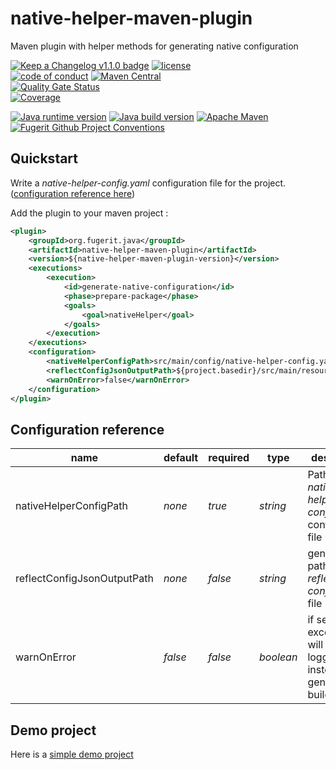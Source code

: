 # native-helper-maven-plugin

Maven plugin with helper methods for generating native configuration

[![Keep a Changelog v1.1.0 badge](https://img.shields.io/badge/changelog-Keep%20a%20Changelog%20v1.1.0-%23E05735)](https://github.com/fugerit-org/native-helper-maven-plugin/blob/main/CHANGELOG.md)
[![license](https://img.shields.io/badge/License-Apache%20License%202.0-teal.svg)](https://opensource.org/licenses/Apache-2.0)  
[![code of conduct](https://img.shields.io/badge/Conduct-Contributor%20Covenant%202.1-purple.svg)](https://github.com/fugerit-org/fj-universe/blob/main/CODE_OF_CONDUCT.md)
[![Maven Central](https://img.shields.io/maven-central/v/org.fugerit.java/native-helper-maven-plugin.svg)](https://central.sonatype.com/artifact/org.fugerit.java/native-helper-maven-plugin)  
[![Quality Gate Status](https://sonarcloud.io/api/project_badges/measure?project=fugerit-org_native-helper-maven-plugin&metric=alert_status)](https://sonarcloud.io/summary/new_code?id=fugerit-org_native-helper-maven-plugin)  
[![Coverage](https://sonarcloud.io/api/project_badges/measure?project=fugerit-org_native-helper-maven-plugin&metric=coverage)](https://sonarcloud.io/summary/new_code?id=fugerit-org_native-helper-maven-plugin)

[![Java runtime version](https://img.shields.io/badge/run%20on-java%208+-%23113366.svg?style=for-the-badge&logo=openjdk&logoColor=white)](https://universe.fugerit.org/src/docs/versions/java11.html)
[![Java build version](https://img.shields.io/badge/build%20on-java%2011+-%23ED8B00.svg?style=for-the-badge&logo=openjdk&logoColor=white)](https://universe.fugerit.org/src/docs/versions/java11.html)
[![Apache Maven](https://img.shields.io/badge/Apache%20Maven-3.9.0+-C71A36?style=for-the-badge&logo=Apache%20Maven&logoColor=white)](https://universe.fugerit.org/src/docs/versions/maven3_9.html)
[![Fugerit Github Project Conventions](https://img.shields.io/badge/Fugerit%20Org-Project%20Conventions-1A36C7?style=for-the-badge&logo=Onlinect%20Playground&logoColor=white)](https://universe.fugerit.org/src/docs/conventions/index.html)

## Quickstart

Write a *native-helper-config.yaml* configuration file for the project.
([configuration reference here](https://github.com/fugerit-org/native-helper-graalvm))

Add the plugin to your maven project : 

```xml
<plugin>
    <groupId>org.fugerit.java</groupId>
    <artifactId>native-helper-maven-plugin</artifactId>
    <version>${native-helper-maven-plugin-version}</version>
    <executions>
        <execution>
            <id>generate-native-configuration</id>
            <phase>prepare-package</phase>
            <goals>
                <goal>nativeHelper</goal>
            </goals>
        </execution>
    </executions>
    <configuration>
        <nativeHelperConfigPath>src/main/config/native-helper-config.yaml</nativeHelperConfigPath>
        <reflectConfigJsonOutputPath>${project.basedir}/src/main/resources/META-INF/native-image/reflect-config.json</reflectConfigJsonOutputPath>
        <warnOnError>false</warnOnError>
    </configuration>
</plugin>
```

## Configuration reference

| name                        | default | required | type      | description                                                                   |
|-----------------------------|---------|----------|-----------|-------------------------------------------------------------------------------|
| nativeHelperConfigPath      | *none*  | *true*   | *string*  | Path to *native-helper-config.yaml* configuration file                        |
| reflectConfigJsonOutputPath | *none*  | *false*  | *string*  | generation path for *reflect-config.json* file                                |
| warnOnError                 | *false* | *false*  | *boolean* | if set to *true* exception will be logged instead of generating a build error |

## Demo project

Here is a [simple demo project](https://github.com/caffetteria/native-metadata-demo)